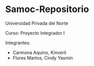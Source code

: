# Samoc-Repositorio

Universidad Privada del Norte

Curso: Proyecto Integrador I

Integrantes: 
  - Carmona Aquino, Kinverli
  - Flores Martos, Cindy Yasmin 
